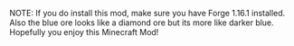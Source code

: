 NOTE: If you do install this mod, make sure you have Forge 1.16.1 installed. Also the blue ore looks like a diamond ore but its more like darker blue. Hopefully you
enjoy this Minecraft Mod!
